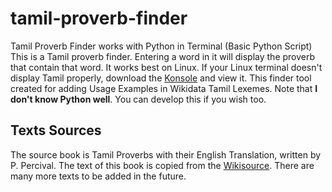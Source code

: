 # tamil-proverb-finder
Tamil Proverb Finder works with Python in Terminal (Basic Python Script)
This is a Tamil proverb finder. Entering a word in it will display the proverb that contain that word. It works best on Linux. 
If your Linux terminal doesn't display Tamil properly, download the [Konsole](https://konsole.kde.org/download.html) and view it. This finder tool created for adding Usage Examples in Wikidata Tamil Lexemes.
Note that **I don't know Python well**. You can develop this if you wish too.

## Texts Sources
The source book is Tamil Proverbs with their English Translation, written by P. Percival. The text of this book is copied from the [Wikisource](https://en.wikisource.org/wiki/Tamil_Proverbs).
There are many more texts to be added in the future.
